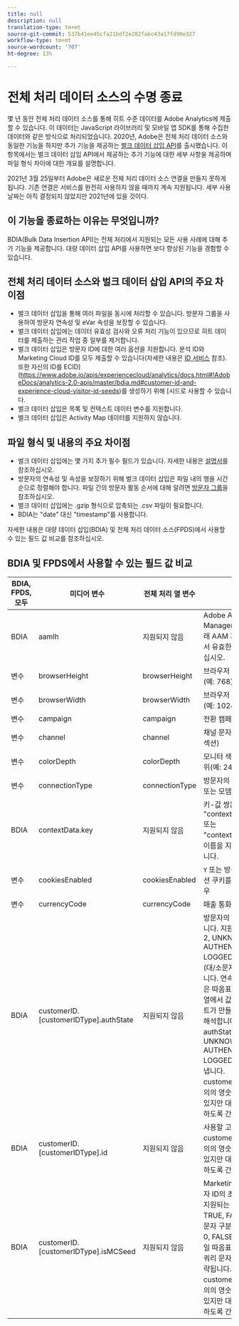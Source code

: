 ```yaml
---
title: null
description: null
translation-type: tm+mt
source-git-commit: 537b41ee45cfa21bdf2e282fabc43a17fd90e327
workflow-type: tm+mt
source-wordcount: '707'
ht-degree: 13%

---
```



# 전체 처리 데이터 소스의 수명 종료

몇 년 동안 전체 처리 데이터 소스를 통해 히트 수준 데이터를 Adobe Analytics에 제출할 수 있습니다. 이 데이터는 JavaScript 라이브러리 및 모바일 앱 SDK를 통해 수집한 데이터와 같은 방식으로 처리되었습니다. 2020년, Adobe은 전체 처리 데이터 소스와 동일한 기능을 하지만 추가 기능을 제공하는 [벌크 데이터 삽입 API](https://www.adobe.io/apis/experiencecloud/analytics/docs.html#!AdobeDocs/analytics-2.0-apis/master/bdia.md)를 출시했습니다. 이 항목에서는 벌크 데이터 삽입 API에서 제공하는 추가 기능에 대한 세부 사항을 제공하며 파일 형식 차이에 대한 개요를 설명합니다.

2021년 3월 25일부터 Adobe은 새로운 전체 처리 데이터 소스 연결을 만들지 못하게 됩니다. 기존 연결은 서비스를 완전히 사용하지 않을 때까지 계속 지원됩니다. 세부 사용 날짜는 아직 결정되지 않았지만 2021년에 있을 것이다.

## 이 기능을 종료하는 이유는 무엇입니까?

BDIA(Bulk Data Insertion API)는 전체 처리에서 지원되는 모든 사용 사례에 대해 추가 기능을 제공합니다. 대량 데이터 삽입 API를 사용하면 보다 향상된 기능을 경험할 수 있습니다.

## 전체 처리 데이터 소스와 벌크 데이터 삽입 API의 주요 차이점

* 벌크 데이터 삽입을 통해 여러 파일을 동시에 처리할 수 있습니다. 방문자 그룹을 사용하여 방문자 연속성 및 eVar 속성을 보장할 수 있습니다.
* 벌크 데이터 삽입에는 데이터 유효성 검사와 오류 처리 기능이 있으므로 히트 데이터를 제출하는 관리 작업 중 일부를 제거합니다.
* 벌크 데이터 삽입은 방문자 ID에 대한 여러 옵션을 지원합니다. 분석 ID와 Marketing Cloud ID를 모두 제출할 수 있습니다(자세한 내용은 [ID 서비스](https://experienceleague.adobe.com/docs/id-service/using/home.html) 참조). 또한 자신의 ID를 ECID](https://www.adobe.io/apis/experiencecloud/analytics/docs.html#!AdobeDocs/analytics-2.0-apis/master/bdia.md#customer-id-and-experience-cloud-visitor-id-seeds)를 생성하기 위해 [시드로 사용할 수 있습니다.
* 벌크 데이터 삽입은 목록 및 컨텍스트 데이터 변수를 지원합니다.
* 벌크 데이터 삽입은 Activity Map 데이터를 지원하지 않습니다.

## 파일 형식 및 내용의 주요 차이점

* 벌크 데이터 삽입에는 몇 가지 추가 필수 필드가 있습니다. 자세한 내용은 [설명서](https://www.adobe.io/apis/experiencecloud/analytics/docs.html#!AdobeDocs/analytics-2.0-apis/master/bdia.md)를 참조하십시오.
* 방문자의 연속성 및 속성을 보장하기 위해 벌크 데이터 삽입은 파일 내의 행을 시간순으로 정렬해야 합니다. 파일 간의 방문자 활동 순서에 대해 알려면 [방문자 그룹](https://www.adobe.io/apis/experiencecloud/analytics/docs.html#!AdobeDocs/analytics-2.0-apis/master/bdia.md#visitor-groups)을 참조하십시오.
* 벌크 데이터 삽입에는 .gzip 형식으로 압축되는 .csv 파일이 필요합니다.
* BDIA는 &quot;date&quot; 대신 &quot;timestamp&quot;를 사용합니다.

자세한 내용은 대량 데이터 삽입(BDIA) 및 전체 처리 데이터 소스(FPDS)에서 사용할 수 있는 필드 값 비교를 참조하십시오.

## BDIA 및 FPDS에서 사용할 수 있는 필드 값 비교

| BDIA, FPDS, 모두 | 미디어 변수 | 전체 처리 열 변수 | 설명 |
| --- | --- | --- | --- |
| BDIA | aamlh | 지원되지 않음 | Adobe Audience Manager 위치 힌트. 아래 AAM 지역 목록 표에서 유효한 ID 값을 참조하십시오. |
| 변수 | browserHeight | browserHeight | 브라우저 높이, 픽셀 단위(예: 768) |
| 변수 | browserWidth | browserWidth | 브라우저 너비, 픽셀 단위(예: 1024) |
| 변수 | campaign | campaign | 전환 캠페인 추적 코드 |
| 변수 | channel | channel | 채널 문자열(예: 스포츠 섹션) |
| 변수 | colorDepth | colorDepth | 모니터 색상 깊이, 비트 단위(예: 24) |
| 변수 | connectionType | connectionType | 방문자의 연결 유형(LAN 또는 모뎀) |
| BDIA | contextData.key | 지원되지 않음 | 키-값 쌍은 헤더 &quot;contextData.product&quot; 또는 &quot;contextData.color&quot;의 이름을 지정하여 지정합니다. |
| 변수 | cookiesEnabled | cookiesEnabled | `Y` 또는 방문자가 자사 세션 쿠키를 지원하는  `N` 경우 |
| 변수 | currencyCode | currencyCode | 매출 통화 코드(예: `USD`) |
| BDIA | customerID.[customerIDType].authState | 지원되지 않음 | 방문자의 인증된 상태입니다. 지원되는 값은 0, 1, 2, UNKNOWN, AUTHENTICATED, LOGGED_OUT 또는 &quot;(대/소문자 구분 안 함)입니다. 연속해서 두 개의 작은 따옴표(&quot;)는 쿼리 문자열에서 값을 생략하여 히트가 만들어질 때 0으로 해석합니다. 지원되는 authState 숫자 값은 0 = UNKNOWN, 1 = AUTHENTICATED, 2 = LOGGED_OUT을 나타냅니다. customerIDType은 임의의 영숫자 문자열일 수 있지만 대/소문자를 구분하도록 간주해야 합니다. |
| BDIA | customerID.[customerIDType].id | 지원되지 않음 | 사용할 고객 ID. customerIDType은 임의의 영숫자 문자열일 수 있지만 대/소문자를 구분하도록 간주해야 합니다. |
| BDIA | customerID.[customerIDType].isMCSeed | 지원되지 않음 | Marketing Cloud 방문자 ID의 초기값인지 여부. 지원되는 값은 0, 1, TRUE, FALSE, &quot;(대/소문자 구분 안 함)입니다. 0, FALSE 또는 연속된 단일 따옴표(&quot;)를 사용하면 쿼리 문자열에서 값이 생략됩니다. customerIDType은 임의의 영숫자 문자열일 수 있지만 대/소문자를 구분하도록 간주해야 합니다. |
